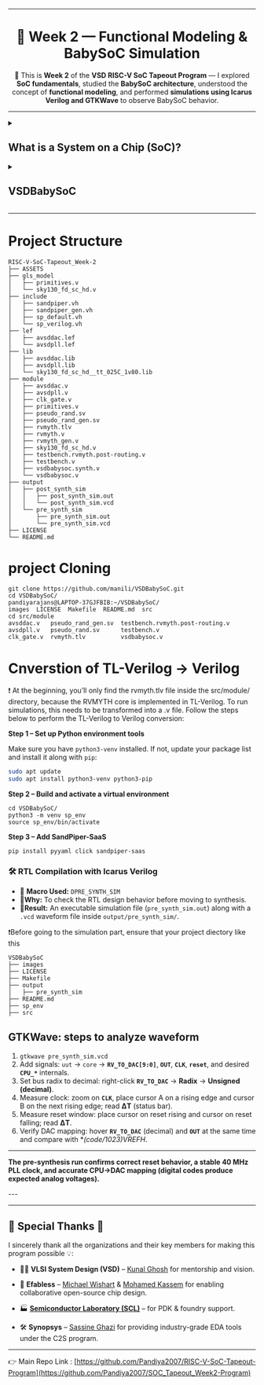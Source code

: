 <p align="center"></p>

---

<div align="center">

# 🚀 Week 2 — Functional Modeling & BabySoC Simulation

🌟 This is **Week 2** of the **VSD RISC-V SoC Tapeout Program** —
I explored **SoC fundamentals**, studied the **BabySoC architecture**,
understood the concept of **functional modeling**,
and performed **simulations using Icarus Verilog and GTKWave** to observe BabySoC behavior.

</div>

---

<details>
<summary><h2> What is a System on a Chip (SoC)?</h2> </summary>


<p align="center"></p>

A **System on a Chip (SoC)** is like fitting an entire computer onto a single microchip. Instead of using many separate components like CPU, memory, input/output controllers, graphics, and connectivity chips, an SoC packs most (or all) of them into one compact silicon chip. This makes devices smaller, faster, and more power efficient—perfect for smartphones, wearables, smart appliances, and even cars.

---

## **Main Components Inside an SoC (with explanations)**

## 1. CPU (Central Processing Unit)🧠

<p align="center"></p>

The CPU is the **main decision-maker** inside an SoC. Think of it as the *manager* that handles all general tasks. Here's what it does:

- Executes instructions from the operating system and apps.
- Performs arithmetic, logic, and control operations.
- Manages scheduling, multitasking, and system coordination.
- Often comes as multi-core (e.g., quad-core, octa-core) to handle multiple tasks at once.

---

## 2. GPU (Graphics Processing Unit)

<p align="center"></p>

The GPU is designed for **heavy visual and parallel processing tasks**. It’s like the *artist + accelerator* of the chip.

- Renders UI, videos, animations, and games.
- Handles 2D and 3D graphics efficiently.
- In newer SoCs, it's also used for AI, image processing, and machine learning computations.

---

## 3. Memory (RAM, Cache, and Storage Controllers)💾

<p align="center"></p>

Memory helps the CPU and GPU work quickly by storing data temporarily.

- **RAM** holds apps and active processes for quick access.
- **Cache** is small but ultra-fast memory near the CPU for frequently used data.
- **Storage interfaces** (like eMMC, UFS, or flash controllers) manage long-term data.

---

## 4. DSP (Digital Signal Processor)

<p align="center"></p>


A DSP is a **specialized mini-processor** optimized for handling continuous signals like audio, video, and sensors.

- Used in voice assistants, image enhancement, and audio processing.
- Performs real-time encoding, decoding, and filtering.
- Reduces CPU load by offloading media-related work.

---

## 5. Connectivity Units

<p align="center"></p>

These blocks make the device capable of communicating wirelessly or wired.

- Includes **Wi-Fi, Bluetooth, GPS, NFC, LTE, and 5G modules**.
- Uses dedicated modems and RF circuits.
- Enables location services, internet access, device pairing, etc.

---

## 6. I/O Interfaces🔌



These are the **communication bridges** between the SoC and external components.

Common interfaces include:

- **USB, HDMI, PCIe** – for display, storage, and external devices
- **UART, SPI, I²C** – for sensors, controllers, and debugging
- **GPIO pins** – for general-purpose connections

---

## 7. Power Management Unit (PMU)

The PMU ensures the SoC **uses power efficiently** without overheating or draining the battery.

- Regulates voltage and power delivery to different blocks.
- Handles sleep modes, wake-up events, and charging logic.
- Extends device battery life while balancing performance.

---

## 8. Security Blocks 🔐

<p align="center"></p>

Security modules protect the system from unauthorized access and attacks.

- Includes **Secure Boot**, **cryptographic engines**, and **Trusted Execution Environments (TEE)**.
- Handles encryption, biometric processing, and data protection.
- Prevents tampering, malware, and firmware modification.

---

## 9. AI / Neural Processing Units (NPUs or TPUs)

<p align="center"><img src="./ASSETS/11.png" width="600" alt="image 11"/></p>

Modern SoCs often integrate dedicated AI engines.

- Accelerates tasks like face recognition, object detection, and voice AI.
- Performs matrix multiplications faster than CPUs/GPUs.
- Saves power by offloading machine learning workloads.

---

## **Why SoCs Are So Impressive🌟**

<p align="center"><img src="./ASSETS/12.jpg" width="600" alt="image 12"/></p>

Here’s why SoCs are game-changers:

- **Compact Size:** Multiple components on a single chip → smaller devices.
- **Low Power Consumption:** Ideal for mobile and battery-based gadgets.
- **High Performance:** Components communicate faster within one chip.
- **Cost Efficient:** Fewer components → cheaper manufacturing and assembly.
- **Less Heat & Better Integration:** Everything is designed to work together.

---

## **Devices and Places Where SoCs Are Used**

<p align="center"><img src="./ASSETS/13.gif" width="400" alt="image 13"/></p>

SoCs are everywhere! Some common use cases:

- **Smartphones & Tablets**
- **Smartwatches & Fitness Bands**
- **Smart TVs and Streaming Devices**
- **IoT and Smart Home Gadgets**
- **Drones & Robotics**
- **Automotive Systems (ADAS, infotainment)**
- **Gaming Consoles & Handhelds**
- **Medical and Industrial Devices**

---

## **Well-Known SoC Examples📱**

<p align="center"><img src="./ASSETS/14.png" width="600" alt="image 14"/></p>

Here are well-known examples:

- **Apple A-Series / M-Series** – iPhones, iPads, Macs
- **Qualcomm Snapdragon** – Android phones, AR/VR devices
- **MediaTek Dimensity / Helio** – Smartphones and smart TVs
- **Samsung Exynos** – Samsung mobile devices
- **NVIDIA Tegra / Orin** – Automotive, gaming, embedded AI
- **Broadcom BCM chips** – Raspberry Pi boards, routers
- **AMD/Xilinx Zynq SoCs** – FPGA + ARM for embedded systems

---

## **⚠️ Difficulties and Limitations of SoCs**

<p align="center"><img src="./ASSETS/15.jpg" width="600" alt="image 15"/></p>

Even though they’re powerful, SoCs come with some issues:

- **Design Complexity:** Integrating many subsystems on one chip is difficult.
- **High Development Cost:** Requires advanced tools and long design cycles.
- **Limited Upgradeability:** You can’t replace individual parts like CPU or GPU.
- **Thermal Management Issues:** High performance in compact space means more heat.
- **Customization Limits:** Harder to tailor compared to modular PCB-based systems.

---

</details>

<details>
<summary><h2>VSDBabySoC</h2></summary>


<p align="center"><img src="./ASSETS/16.png" width="700" alt="image 16"/></p>

VSDBabySoC is a compact (small-scale) SoC intended primarily as a **testbed / learning platform**. The goals include:

- **Simultaneously test multiple open-source IP cores** (digital, analog, mixed) in one design environment.
- **Analog calibration** and validation, e.g. of PLLs, DACs, clocking circuits.
- **Bridging digital and analog domains** — not just a pure digital SoC.
- **Interfacing with external analog devices** like TVs, phones (through analog outputs) as proof-of-concept to show how digital → analog conversion can drive real-world interfaces.

From your description, the major blocks are:

1. **RVMYTH** — a small RISC-V microprocessor core, which drives digital logic and controls peripherals.
2. **PLL (8× PLL block)** — for clock generation and distribution.
3. **10-bit DAC** — converts digital output (from RVMYTH) to analog signal, which is exposed at an output pin (or net “OUT”).

These together make the SoC both digital and analog, with a mixed-signal flavor.

---

## Key Components

Here is a breakdown of important sub-blocks and their design challenges you might consider or expect in the code / hardware design:

## **1. RVMYTH (RISC-V CPU Core) 🧠**

<p align="center"><img src="./ASSETS/17.png" width="400" alt="image 17"/></p>

### 🔎 What is it?

RVMYTH is a lightweight, open-source **RISC-V microprocessor core**. It implements the **RV32I instruction set**, providing the essential integer instructions for embedded and educational use. Being **modular and free**, RISC-V cores like RVMYTH are easy to integrate, customize, and study. Despite its simplicity, it reflects all real CPU stages (fetch, decode, execute, memory access, write-back), making it an excellent teaching and SoC-integration processor.

### ⚙️ Functionality

- Acts as the CPU of the SoC.
- Executes programs stored in memory or provided via instruction streams.
- Generates digital values (e.g., in register r17) to feed the DAC.
- Controls SoC components like DAC enable/disable and clock interaction.

### 🌟 Specialty

- Fully open-source, minimal, and educational.
- Simple enough to learn, yet realistic enough for practical use.

### 🧩 Types

- RV32I ISA-based.
- Pipelined or non-pipelined versions depending on integration.

### 🎯 Why in BabySoC?

- Serves as the “brain” of the SoC.
- Generates test data for DAC conversion.
- Demonstrates computation + mixed-signal output.

### ⚠️ Challenges

- Handling pipeline hazards.
- Efficient memory/I/O interfacing.
- Clock synchronization with PLL.
- Maintaining small area and low power.

---

## **2. Phase-Locked Loop (PLL)**

<p align="center"><img src="./ASSETS/18.png" width="700" alt="image 18"/></p>
### 🔎 What is it?

A **Phase-Locked Loop (PLL)** is a feedback-based circuit that generates an output clock synchronized in **frequency and phase** with a reference clock. BabySoC uses an **8× PLL** to multiply the reference clock for high-speed operation, ensuring system-wide synchronization.

### ⚙️ Functionality

- Produces a stable, high-frequency clock.
- Synchronizes all SoC parts.
- Multiplies reference clock ×8 in BabySoC.

### 🌟 Specialty

- Ensures synchronization of all blocks.
- Reduces jitter and timing mismatches.
- Enables multiple frequency domains.

### 🧩 Types

- Analog PLL.
- Digital PLL (DPLL).
- All-Digital PLL (ADPLL).

### 🎯 Why in BabySoC?

- Provides realistic clock generation.
- Ensures RVMYTH and DAC operate in sync.
- Overcomes limitations of external clocks.

### ⚠️ Challenges

- Designing stable VCO, loop filters, phase detectors.
- Managing jitter and noise coupling.
- Ensuring correct lock times and stability.

---

## **3. Digital-to-Analog Converter (DAC – 10-bit)**

<p align="center"><img src="./ASSETS/19.jpg" width="700" alt="image 19"/></p>
### 🔎 What is it?

A **DAC (Digital-to-Analog Converter)** converts binary data into continuous analog signals (voltage or current). It is the **gateway from digital logic to the real world**. BabySoC’s 10-bit DAC supports **1024 discrete levels**, ideal for multimedia and analog testing.

### ⚙️ Functionality

- Converts RVMYTH’s 10-bit data to analog output.
- Produces waveforms for external use or lab testing.
- Enables mixed-signal demonstration.

### 🌟 Specialty

- Direct bridge between digital and analog domains.
- 10-bit resolution (1024 steps).
- Key for multimedia and sensor applications.

### 🧩 Types

- Weighted Resistor DAC.
- R-2R Ladder DAC.

<p align="center"><img src="./ASSETS/20.png" width="500" alt="image 20"/></p>

- Sigma-Delta DAC.

<p align="center"><img src="./ASSETS/21.jpg" width="600" alt="image 21"/></p>

### 🎯 Why in BabySoC?

- Demonstrates digital → analog conversion.
- Makes computation outputs observable as real signals.
- Useful for audio tones, waveform demos.

### ⚠️ Challenges

- Maintaining accuracy and linearity.
- Fast settling for high-speed operation.
- Precise resistor matching.
- Designing output buffers for loads.

---

## **4. Clock & Reset / Domain Management**

<p align="center"><img src="./ASSETS/22.jpeg" width="700" alt="image 22"/></p>

### 🔎 What is it?

The **Clock & Reset subsystem** coordinates system startup, timing, and domain synchronization. It ensures safe initialization by holding blocks in reset until clocks are stable, and it saves power through clock gating.

### ⚙️ Functionality

- Provides reset signals during startup or recovery.
- Enables/disables PLLs and DACs.
- Manages multiple clock domains.

### 🌟 Specialty

- Backbone of SoC timing.
- Ensures safe and reliable operation.
- Essential for low-power design.

### 🧩 Types

- Single-domain (same clock for all).
- Multi-domain (different clocks per block).

### 🎯 Why in BabySoC?

- Ensures CPU and DAC start only after PLL locks.
- Manages synchronization across domains.
- Prevents undefined startup states.

### ⚠️ Challenges

- Designing reset sequencing.
- Avoiding metastability in crossings.
- Balancing power vs. performance.

---

## **5. Memory / Peripherals**

<p align="center"><img src="./ASSETS/23.jpg" width="700" alt="image 23"/></p>
### 🔎 What is it?

Memory and peripherals provide the **support system** for the CPU. Memory stores instructions/data, while peripherals (like buses or I/O) enable communication between CPU and SoC components.

### ⚙️ Functionality

- Stores data and instructions.
- Interfaces CPU with I/O devices (e.g., DAC).

### 🌟 Specialty

- Makes CPU communication efficient.
- Provides memory-mapped control of peripherals.

### 🧩 Types

- ROM/RAM.
- APB, AHB, AXI-lite buses.

### 🎯 Why in BabySoC?

- Optional, but enhances realism of the SoC.
- Supports expanded functionality.

### ⚠️ Challenges

- Correct address decoding.
- Timing closure across buses.
- Setup/hold requirements in memory cells.

---

## **6. Analog / Mixed-Signal Interface**

### 🔎 What is it?

The **AMS interface** isolates sensitive analog blocks (DAC, PLL) from digital switching noise generated by the CPU. It uses **guard rings, isolation wells, and biasing circuits** to ensure analog performance is not degraded.

### ⚙️ Functionality

- Protects analog circuits from digital noise.
- Maintains clean references and supplies.

### 🌟 Specialty

- Ensures reliable mixed-signal integration.
- Protects analog precision against crosstalk.

### 🧩 Types

- Guard rings & isolation.
- Bias/reference circuits.

### 🎯 Why in BabySoC?

- Prevents DAC errors due to CPU noise.
- Maintains PLL stability.

### ⚠️ Challenges

- Noise, crosstalk, and coupling control.
- Strict layout constraints.
- Stable reference/biasing.

---

## Design follow & Physical Implementation

<p align="center"><img src="./ASSETS/24.png" width="700" alt="image 24"/></p>

</details>

---
# Project Structure
```
RISC-V-SoC-Tapeout_Week-2
├── ASSETS
├── gls_model
│   ├── primitives.v
│   └── sky130_fd_sc_hd.v
├── include
│   ├── sandpiper.vh
│   ├── sandpiper_gen.vh
│   ├── sp_default.vh
│   └── sp_verilog.vh
├── lef
│   ├── avsddac.lef
│   └── avsdpll.lef
├── lib
│   ├── avsddac.lib
│   ├── avsdpll.lib
│   └── sky130_fd_sc_hd__tt_025C_1v80.lib
├── module
│   ├── avsddac.v
│   ├── avsdpll.v
│   ├── clk_gate.v
│   ├── primitives.v
│   ├── pseudo_rand.sv
│   ├── pseudo_rand_gen.sv
│   ├── rvmyth.tlv
│   ├── rvmyth.v
│   ├── rvmyth_gen.v
│   ├── sky130_fd_sc_hd.v
│   ├── testbench.rvmyth.post-routing.v
│   ├── testbench.v
│   ├── vsdbabysoc.synth.v
│   └── vsdbabysoc.v
├── output
│   ├── post_synth_sim
│   │   ├── post_synth_sim.out
│   │   └── post_synth_sim.vcd
│   └── pre_synth_sim
│       ├── pre_synth_sim.out
│       └── pre_synth_sim.vcd
├── LICENSE
└── README.md

```
# project Cloning
```
git clone https://github.com/manili/VSDBabySoC.git
cd VSDBabySoC/
pandiyarajans@LAPTOP-37GJFBIB:~/VSDBabySoC/
images  LICENSE  Makefile  README.md  src
cd src/module
avsddac.v   pseudo_rand_gen.sv  testbench.rvmyth.post-routing.v
avsdpll.v   pseudo_rand.sv      testbench.v
clk_gate.v  rvmyth.tlv          vsdbabysoc.v
```
# Cnverstion of TL-Verilog -> Verilog

❗ At the beginning, you’ll only find the rvmyth.tlv file inside the src/module/ directory, because the RVMYTH core is implemented in TL-Verilog. To run simulations, this needs to be transformed into a .v file.
Follow the steps below to perform the TL-Verilog to Verilog conversion:


**Step 1 – Set up Python environment tools**

Make sure you have `python3-venv` installed. If not, update your package list and install it along with `pip`:

```bash
sudo apt update
sudo apt install python3-venv python3-pip
```
**Step 2 – Build and activate a virtual environment**
```
cd VSDBabySoC/
python3 -m venv sp_env
source sp_env/bin/activate
```
**Step 3 – Add SandPiper-SaaS**
```
pip install pyyaml click sandpiper-saas
```
### 🛠️ RTL Compilation with Icarus Verilog

- 🔸 **Macro Used:** `DPRE_SYNTH_SIM`
- 🔸**Why:** To check the RTL design behavior before moving to synthesis.
- 🔸**Result:** An executable simulation file (`pre_synth_sim.out`) along with a `.vcd` waveform file inside `output/pre_synth_sim/`.

❗Before going to the simulation part, ensure that your project diectory like this

```
VSDBabySoC
├── images
├── LICENSE
├── Makefile
├── output
│   ├── pre_synth_sim
├── README.md
├── sp_env
├── src

```
## **GTKWave: steps to analyze waveform**

1. `gtkwave pre_synth_sim.vcd`
2. Add signals: `uut` → `core` → **`RV_TO_DAC[9:0]`**, **`OUT`**, **`CLK`**, **`reset`**, and desired **`CPU_*`** internals.
3. Set bus radix to decimal: right-click **`RV_TO_DAC`** → **Radix** → **Unsigned (decimal)**.
4. Measure clock: zoom on **`CLK`**, place cursor A on a rising edge and cursor B on the next rising edge; read **ΔT** (status bar).
5. Measure reset window: place cursor on reset rising and cursor on reset falling; read **ΔT**.
6. Verify DAC mapping: hover **`RV_TO_DAC`** (decimal) and **`OUT`** at the same time and compare with **(code/1023)*VREFH**.

---

**The pre-synthesis run confirms correct reset behavior, a stable 40 MHz PLL clock, and accurate CPU→DAC mapping (digital codes produce expected analog voltages).** 


</details>
---

---
## 🙏 Special Thanks 👏

I sincerely thank all the organizations and their key members for making this program possible 💡:

- 🧑‍🏫 **VLSI System Design (VSD)** – [Kunal Ghosh](https://www.linkedin.com/in/kunal-ghosh-vlsisystemdesign-com-28084836/) for mentorship and vision.
- 🤝 **Efabless** – [Michael Wishart](https://www.linkedin.com/in/mike-wishart-81480612/) & [Mohamed Kassem](https://www.linkedin.com/in/mkkassem/) for enabling collaborative open-source chip design.
- 🏭 **[Semiconductor Laboratory (SCL)](https://www.scl.gov.in/)** – for PDK & foundry support.

- 🛠️ **Synopsys** – [Sassine Ghazi](https://www.linkedin.com/in/sassine-ghazi/) for providing industry-grade EDA tools under the C2S program.

---
👉 Main Repo Link :
[https://github.com/Pandiya2007/RISC-V-SoC-Tapeout-Program](https://github.com/Pandiya2007/SOC_Tapeout_Week2-Program)
